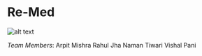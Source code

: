 # Re-Med
![alt text](https://github.com/falconis/Re-Med/blob/master/Web/FrontEnd/static/homepage/img/_relife__by_greenmapple17-dael354.png)

*Team Members*:
Arpit Mishra
Rahul Jha
Naman Tiwari
Vishal Pani

